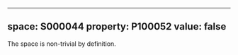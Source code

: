   ---
  space: S000044
  property: P100052
  value: false
  ---
  
  The space is non-trivial by definition.
